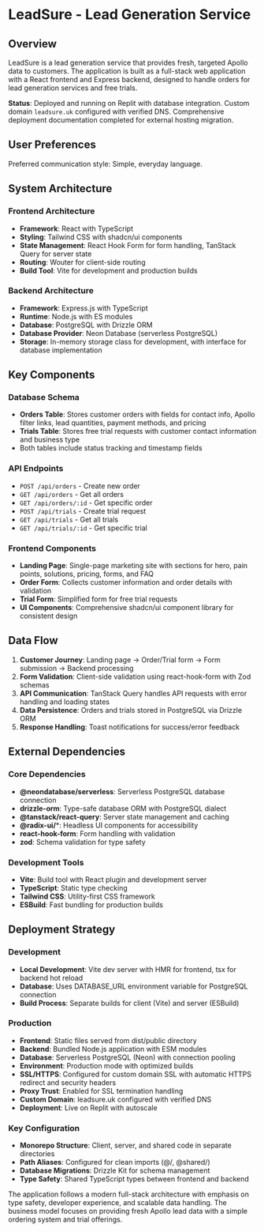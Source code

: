 # LeadSure - Lead Generation Service

## Overview

LeadSure is a lead generation service that provides fresh, targeted Apollo data to customers. The application is built as a full-stack web application with a React frontend and Express backend, designed to handle orders for lead generation services and free trials.

**Status**: Deployed and running on Replit with database integration. Custom domain `leadsure.uk` configured with verified DNS. Comprehensive deployment documentation completed for external hosting migration.

## User Preferences

Preferred communication style: Simple, everyday language.

## System Architecture

### Frontend Architecture
- **Framework**: React with TypeScript
- **Styling**: Tailwind CSS with shadcn/ui components
- **State Management**: React Hook Form for form handling, TanStack Query for server state
- **Routing**: Wouter for client-side routing
- **Build Tool**: Vite for development and production builds

### Backend Architecture
- **Framework**: Express.js with TypeScript
- **Runtime**: Node.js with ES modules
- **Database**: PostgreSQL with Drizzle ORM
- **Database Provider**: Neon Database (serverless PostgreSQL)
- **Storage**: In-memory storage class for development, with interface for database implementation

## Key Components

### Database Schema
- **Orders Table**: Stores customer orders with fields for contact info, Apollo filter links, lead quantities, payment methods, and pricing
- **Trials Table**: Stores free trial requests with customer contact information and business type
- Both tables include status tracking and timestamp fields

### API Endpoints
- `POST /api/orders` - Create new order
- `GET /api/orders` - Get all orders
- `GET /api/orders/:id` - Get specific order
- `POST /api/trials` - Create trial request
- `GET /api/trials` - Get all trials
- `GET /api/trials/:id` - Get specific trial

### Frontend Components
- **Landing Page**: Single-page marketing site with sections for hero, pain points, solutions, pricing, forms, and FAQ
- **Order Form**: Collects customer information and order details with validation
- **Trial Form**: Simplified form for free trial requests
- **UI Components**: Comprehensive shadcn/ui component library for consistent design

## Data Flow

1. **Customer Journey**: Landing page → Order/Trial form → Form submission → Backend processing
2. **Form Validation**: Client-side validation using react-hook-form with Zod schemas
3. **API Communication**: TanStack Query handles API requests with error handling and loading states
4. **Data Persistence**: Orders and trials stored in PostgreSQL via Drizzle ORM
5. **Response Handling**: Toast notifications for success/error feedback

## External Dependencies

### Core Dependencies
- **@neondatabase/serverless**: Serverless PostgreSQL database connection
- **drizzle-orm**: Type-safe database ORM with PostgreSQL dialect
- **@tanstack/react-query**: Server state management and caching
- **@radix-ui/***: Headless UI components for accessibility
- **react-hook-form**: Form handling with validation
- **zod**: Schema validation for type safety

### Development Tools
- **Vite**: Build tool with React plugin and development server
- **TypeScript**: Static type checking
- **Tailwind CSS**: Utility-first CSS framework
- **ESBuild**: Fast bundling for production builds

## Deployment Strategy

### Development
- **Local Development**: Vite dev server with HMR for frontend, tsx for backend hot reload
- **Database**: Uses DATABASE_URL environment variable for PostgreSQL connection
- **Build Process**: Separate builds for client (Vite) and server (ESBuild)

### Production
- **Frontend**: Static files served from dist/public directory
- **Backend**: Bundled Node.js application with ESM modules
- **Database**: Serverless PostgreSQL (Neon) with connection pooling
- **Environment**: Production mode with optimized builds
- **SSL/HTTPS**: Configured for custom domain SSL with automatic HTTPS redirect and security headers
- **Proxy Trust**: Enabled for SSL termination handling
- **Custom Domain**: leadsure.uk configured with verified DNS
- **Deployment**: Live on Replit with autoscale

### Key Configuration
- **Monorepo Structure**: Client, server, and shared code in separate directories
- **Path Aliases**: Configured for clean imports (@/, @shared/)
- **Database Migrations**: Drizzle Kit for schema management
- **Type Safety**: Shared TypeScript types between frontend and backend

The application follows a modern full-stack architecture with emphasis on type safety, developer experience, and scalable data handling. The business model focuses on providing fresh Apollo lead data with a simple ordering system and trial offerings.